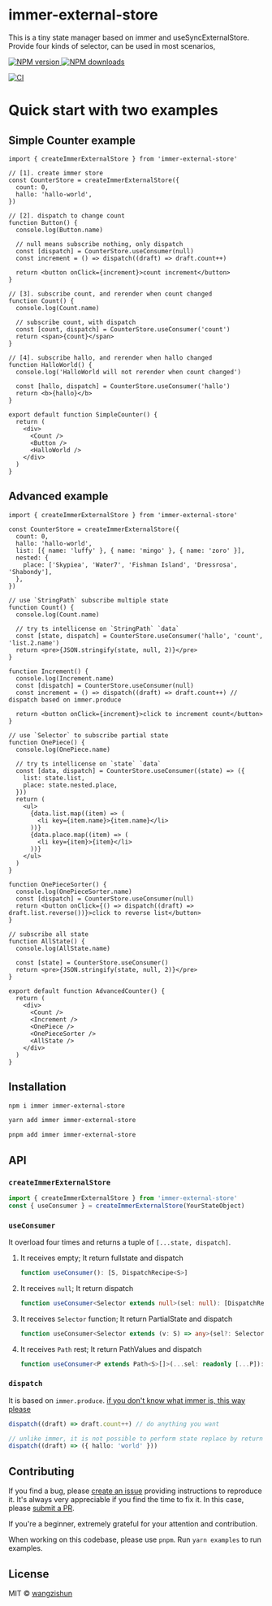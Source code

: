 # immer-external-store

This is a tiny state manager based on immer and useSyncExternalStore. Provide four kinds of selector, can be used in most scenarios,

<a href="https://npmjs.org/package/immer-external-store">
  <img alt="NPM version" src="https://img.shields.io/npm/v/immer-external-store.svg?style=flat-square">
</a>
<a href="https://npmjs.org/package/immer-external-store">
  <img alt="NPM downloads" src="https://img.shields.io/npm/dm/immer-external-store.svg?style=flat-square">
</a>

[![CI](https://github.com/wangzishun/immer-external-store/actions/workflows/ci.yml/badge.svg)](https://github.com/wangzishun/immer-external-store/actions/workflows/ci.yml)

# Quick start with two examples

## Simple Counter example

```tsx
import { createImmerExternalStore } from 'immer-external-store'

// [1]. create immer store
const CounterStore = createImmerExternalStore({
  count: 0,
  hallo: 'hallo-world',
})

// [2]. dispatch to change count
function Button() {
  console.log(Button.name)

  // null means subscribe nothing, only dispatch
  const [dispatch] = CounterStore.useConsumer(null)
  const increment = () => dispatch((draft) => draft.count++)

  return <button onClick={increment}>count increment</button>
}

// [3]. subscribe count, and rerender when count changed
function Count() {
  console.log(Count.name)

  // subscribe count, with dispatch
  const [count, dispatch] = CounterStore.useConsumer('count')
  return <span>{count}</span>
}

// [4]. subscribe hallo, and rerender when hallo changed
function HalloWorld() {
  console.log('HalloWorld will not rerender when count changed')

  const [hallo, dispatch] = CounterStore.useConsumer('hallo')
  return <b>{hallo}</b>
}

export default function SimpleCounter() {
  return (
    <div>
      <Count />
      <Button />
      <HalloWorld />
    </div>
  )
}
```

## Advanced example

```tsx
import { createImmerExternalStore } from 'immer-external-store'

const CounterStore = createImmerExternalStore({
  count: 0,
  hallo: 'hallo-world',
  list: [{ name: 'luffy' }, { name: 'mingo' }, { name: 'zoro' }],
  nested: {
    place: ['Skypiea', 'Water7', 'Fishman Island', 'Dressrosa', 'Shabondy'],
  },
})

// use `StringPath` subscribe multiple state
function Count() {
  console.log(Count.name)

  // try ts intellicense on `StringPath` `data`
  const [state, dispatch] = CounterStore.useConsumer('hallo', 'count', 'list.2.name')
  return <pre>{JSON.stringify(state, null, 2)}</pre>
}

function Increment() {
  console.log(Increment.name)
  const [dispatch] = CounterStore.useConsumer(null)
  const increment = () => dispatch((draft) => draft.count++) // dispatch based on immer.produce

  return <button onClick={increment}>click to increment count</button>
}

// use `Selector` to subscribe partial state
function OnePiece() {
  console.log(OnePiece.name)

  // try ts intellicense on `state` `data`
  const [data, dispatch] = CounterStore.useConsumer((state) => ({
    list: state.list,
    place: state.nested.place,
  }))
  return (
    <ul>
      {data.list.map((item) => (
        <li key={item.name}>{item.name}</li>
      ))}
      {data.place.map((item) => (
        <li key={item}>{item}</li>
      ))}
    </ul>
  )
}

function OnePieceSorter() {
  console.log(OnePieceSorter.name)
  const [dispatch] = CounterStore.useConsumer(null)
  return <button onClick={() => dispatch((draft) => draft.list.reverse())}>click to reverse list</button>
}

// subscribe all state
function AllState() {
  console.log(AllState.name)

  const [state] = CounterStore.useConsumer()
  return <pre>{JSON.stringify(state, null, 2)}</pre>
}

export default function AdvancedCounter() {
  return (
    <div>
      <Count />
      <Increment />
      <OnePiece />
      <OnePieceSorter />
      <AllState />
    </div>
  )
}
```

## Installation

```sh
npm i immer immer-external-store
```

```sh
yarn add immer immer-external-store
```

```sh
pnpm add immer immer-external-store
```

## API

### `createImmerExternalStore`

```ts
import { createImmerExternalStore } from 'immer-external-store'
const { useConsumer } = createImmerExternalStore(YourStateObject)
```

### `useConsumer`

It overload four times and returns a tuple of `[...state, dispatch]`.

1.  It receives empty; It return fullstate and dispatch

    ```ts
    function useConsumer(): [S, DispatchRecipe<S>]
    ```

2.  It receives `null`; It return dispatch

    ```ts
    function useConsumer<Selector extends null>(sel: null): [DispatchRecipe<S>]
    ```

3.  It receives `Selector` function; It return PartialState and dispatch

    ```ts
    function useConsumer<Selector extends (v: S) => any>(sel?: Selector): [Unpacked<Selector>, DispatchRecipe<S>]
    ```

4.  It receives `Path` rest; It return PathValues and dispatch

    ```ts
    function useConsumer<P extends Path<S>[]>(...sel: readonly [...P]): [[...FieldPathValues<S, P>], DispatchRecipe<S>]
    ```

### `dispatch`

It is based on `immer.produce`. [if you don't know what immer is, this way please](https://immerjs.github.io/immer/produce/#example)

```ts
dispatch((draft) => draft.count++) // do anything you want
```

```ts
// unlike immer, it is not possible to perform state replace by return value. only revise draft is effective
dispatch((draft) => ({ hallo: 'world' }))
```

## Contributing

If you find a bug, please [create an issue](https://github.com/wangzishun/immer-external-store/issues/new) providing instructions to reproduce it. It's always very appreciable if you find the time to fix it. In this case, please [submit a PR](https://github.com/wangzishun/immer-external-store/pulls).

If you're a beginner, extremely grateful for your attention and contribution.

When working on this codebase, please use `pnpm`. Run `yarn examples` to run examples.

## License

MIT © [wangzishun](https://github.com/wangzishun)
